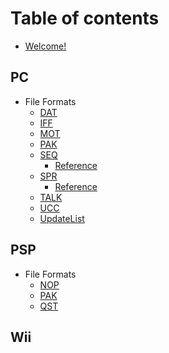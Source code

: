 # Table of contents

* [Welcome!](README.md)

## PC

* File Formats
  * [DAT](PC/File%20Formats/DAT.md)
  * [IFF](PC/File%20Formats/IFF.md)
  * [MOT](PC/File%20Formats/MOT.md)
  * [PAK](PC/File%20Formats/PAK.md)
  * [SEQ](PC/File%20Formats/SEQ.md)
    * [Reference](PC/File%20Formats/SEQ/Reference.md)
  * [SPR](PC/File%20Formats/SPR.md)
    * [Reference](PC/File%20Formats/SPR/Reference.md)
  * [TALK](PC/File%20Formats/TALK.md)
  * [UCC](PC/File%20Formats/UCC.md)
  * [UpdateList](PC/File%20Formats/UpdateList.md)

## PSP

* File Formats
  * [NOP](PSP/File%20Formats/NOP.md)
  * [PAK](PSP/File%20Formats/PAK.md)
  * [QST](PSP/File%20Formats/QST.md)

## Wii

